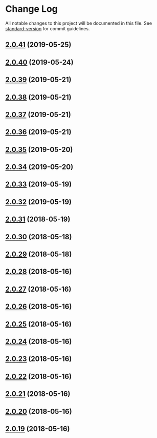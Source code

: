 # Change Log

All notable changes to this project will be documented in this file. See [standard-version](https://github.com/conventional-changelog/standard-version) for commit guidelines.

<a name="2.0.41"></a>
## [2.0.41](https://github.com/rainlst/neuron-fiber/compare/v2.0.40...v2.0.41) (2019-05-25)



<a name="2.0.40"></a>
## [2.0.40](https://github.com/rainlst/neuron-fiber/compare/v2.0.39...v2.0.40) (2019-05-24)



<a name="2.0.39"></a>
## [2.0.39](https://github.com/rainlst/neuron-fiber/compare/v2.0.38...v2.0.39) (2019-05-21)



<a name="2.0.38"></a>
## [2.0.38](https://github.com/rainlst/neuron-fiber/compare/v2.0.37...v2.0.38) (2019-05-21)



<a name="2.0.37"></a>
## [2.0.37](https://github.com/rainlst/neuron-fiber/compare/v2.0.36...v2.0.37) (2019-05-21)



<a name="2.0.36"></a>
## [2.0.36](https://github.com/rainlst/neuron-fiber/compare/v2.0.35...v2.0.36) (2019-05-21)



<a name="2.0.35"></a>
## [2.0.35](https://github.com/rainlst/neuron-fiber/compare/v2.0.34...v2.0.35) (2019-05-20)



<a name="2.0.34"></a>
## [2.0.34](https://github.com/rainlst/neuron-fiber/compare/v2.0.33...v2.0.34) (2019-05-20)



<a name="2.0.33"></a>
## [2.0.33](https://github.com/rainlst/neuron-fiber/compare/v2.0.32...v2.0.33) (2019-05-19)



<a name="2.0.32"></a>
## [2.0.32](https://github.com/rainlst/neuron-fiber/compare/v2.0.31...v2.0.32) (2019-05-19)



<a name="2.0.31"></a>
## [2.0.31](https://github.com/rainlst/neuron-fiber/compare/v2.0.30...v2.0.31) (2018-05-19)



<a name="2.0.30"></a>
## [2.0.30](https://github.com/rainlst/neuron-fiber/compare/v2.0.29...v2.0.30) (2018-05-18)



<a name="2.0.29"></a>
## [2.0.29](https://github.com/rainlst/neuron-fiber/compare/v2.0.28...v2.0.29) (2018-05-18)



<a name="2.0.28"></a>
## [2.0.28](https://github.com/rainlst/neuron-fiber/compare/v2.0.27...v2.0.28) (2018-05-16)



<a name="2.0.27"></a>
## [2.0.27](https://github.com/rainlst/neuron-fiber/compare/v2.0.26...v2.0.27) (2018-05-16)



<a name="2.0.26"></a>
## [2.0.26](https://github.com/rainlst/neuron-fiber/compare/v2.0.25...v2.0.26) (2018-05-16)



<a name="2.0.25"></a>
## [2.0.25](https://github.com/rainlst/neuron-fiber/compare/v2.0.24...v2.0.25) (2018-05-16)



<a name="2.0.24"></a>
## [2.0.24](https://github.com/rainlst/neuron-fiber/compare/v2.0.23...v2.0.24) (2018-05-16)



<a name="2.0.23"></a>
## [2.0.23](https://github.com/rainlst/neuron-fiber/compare/v2.0.22...v2.0.23) (2018-05-16)



<a name="2.0.22"></a>
## [2.0.22](https://github.com/rainlst/neuron-fiber/compare/v2.0.21...v2.0.22) (2018-05-16)



<a name="2.0.21"></a>
## [2.0.21](https://github.com/rainlst/neuron-fiber/compare/v2.0.20...v2.0.21) (2018-05-16)



<a name="2.0.20"></a>
## [2.0.20](https://github.com/rainlst/neuron-fiber/compare/v2.0.19...v2.0.20) (2018-05-16)



<a name="2.0.19"></a>
## [2.0.19](https://github.com/rainlst/neuron-fiber/compare/v2.0.11...v2.0.19) (2018-05-16)
